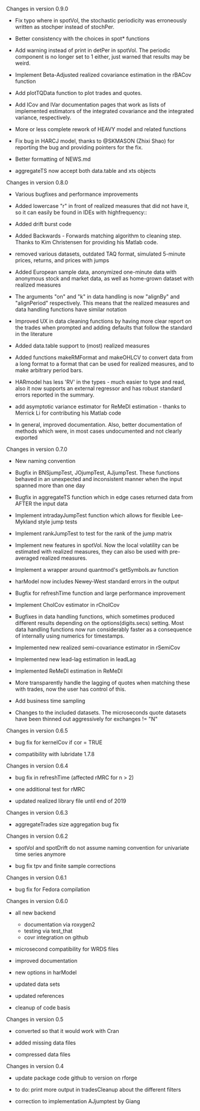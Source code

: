 Changes in version 0.9.0

 - Fix typo where in spotVol, the stochastic periodicity was erroneously written as stochper instead of stochPer.
 
 - Better consistency with the choices in spot* functions
 
 - Add warning instead of print in detPer in spotVol. The periodic component is no longer set to 1 either, just warned that results may be weird.
 
 - Implement Beta-Adjusted realized covariance estimation in the rBACov function
 
 - Add plotTQData function to plot trades and quotes.
 
 - Add ICov and IVar documentation pages that work as lists of implemented estimators of the integrated covariance and the integrated variance, respectively.
 
 - More or less complete rework of HEAVY model and related functions
 
 - Fix bug in HARCJ model, thanks to @SKMASON (Zhixi Shao) for reporting the bug and providing pointers for the fix.
 
 - Better formatting of NEWS.md
 
 - aggregateTS now accept both data.table and xts objects
 

Changes in version 0.8.0

 - Various bugfixes and performance improvements
 
 - Added lowercase "r" in front of realized measures that did not have it, so it can easily be found in IDEs with highfrequency::
 
 - Added drift burst code
 
 - Added Backwards - Forwards matching algorithm to cleaning step. Thanks to Kim Christensen for providing his Matlab code.
 
 - removed various datasets, outdated TAQ format, simulated 5-minute prices, returns, and prices with jumps
 
 - Added European sample data, anonymized one-minute data with anonymous stock and market data, as well as home-grown dataset with realized measures
 
 - The arguments "on" and "k" in data handling is now "alignBy" and "alignPeriod" respectively. This means that the realized measures and data handling functions have similar notation
 
 - Improved UX in data cleaning functions by having more clear report on the trades when prompted and adding defaults that follow the standard in the literature
 
 - Added data.table support to (most) realized measures
 
 - Added functions makeRMFormat and makeOHLCV to convert data from a long format to a format that can be used for realized measures, and to make arbitrary period bars.
 
 - HARmodel has less 'RV' in the types - much easier to type and read, also it now supports an external regressor and has robust standard errors reported in the summary.
 
 - add asymptotic variance estimator for ReMeDI estimation - thanks to Merrick Li for contributing his Matlab code
 
 - In general, improved documentation. Also, better documentation of methods which were, in most cases undocumented and not clearly exported
 
 
Changes in version 0.7.0

 - New naming convention
 
 - Bugfix in BNSjumpTest, JOjumpTest, AJjumpTest. These functions behaved in an unexpected and inconsistent manner when the input spanned more than one day
 
 - Bugfix in aggregateTS function which in edge cases returned data from AFTER the input data
 
 - Implement intradayJumpTest function which allows for flexible Lee-Mykland style jump tests
 
 - Implement rankJumpTest to test for the rank of the jump matrix
 
 - Implement new features in spotVol. Now the local volatility can be estimated with realized measures, they can also be used with pre-averaged realized measures.
 
 - Implement a wrapper around quantmod's getSymbols.av function
 
 - harModel now includes Newey-West standard errors in the output
 
 - Bugfix for refreshTime function and large performance improvement
 
 - Implement CholCov estimator in rCholCov
 
 - Bugfixes in data handling functions, which sometimes produced different results depending on the options(digits.secs) setting. Most data handling functions now run considerably faster as a consequence of internally using numerics for timestamps.
 
 - Implemented new realized semi-covariance estimator in rSemiCov
 
 - Implemented new lead-lag estimation in leadLag
 
 - Implemented ReMeDI estimation in ReMeDI
 
 - More transparently handle the lagging of quotes when matching these with trades, now the user has control of this.
 
 - Add business time sampling
 
 - Changes to the included datasets. The microseconds quote datasets have been thinned out aggressively for exchanges != "N"
 

Changes in version 0.6.5

 - bug fix for kernelCov if cor = TRUE
 
 - compatibility with lubridate 1.7.8
 

Changes in version 0.6.4

 - bug fix in refreshTime (affected rMRC for n > 2)
 
 - one additional test for rMRC
 
 - updated realized library file until end of 2019
 

Changes in version 0.6.3

 - aggregateTrades size aggregation bug fix
 
 
Changes in version 0.6.2

 - spotVol and spotDrift do not assume naming convention for univariate time series anymore
 
 - bug fix tpv and finite sample corrections
 
 
Changes in version 0.6.1

 - bug fix for Fedora compilation
 
Changes in version 0.6.0

 - all new backend
   - documentation via roxygen2
   - testing via test_that
   - covr integration on github
   
 - microsecond compatibility for WRDS files
 
 - improved documentation
 
 - new options in harModel
 
 - updated data sets
 
 - updated references
 
 - cleanup of code basis
 
 
Changes in version 0.5

 - converted so that it would work with Cran
 
 - added missing data files
 
 - compressed data files
 

Changes in version 0.4

 - update package code github to version on rforge
 
 - to do: print more output in tradesCleanup about the different filters
 
 - correction to implementation AJjumptest by Giang
 


 



 
